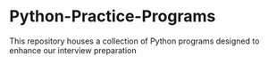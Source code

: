 # Python-Practice-Programs
 This repository houses a collection of  Python programs designed to enhance our interview preparation
